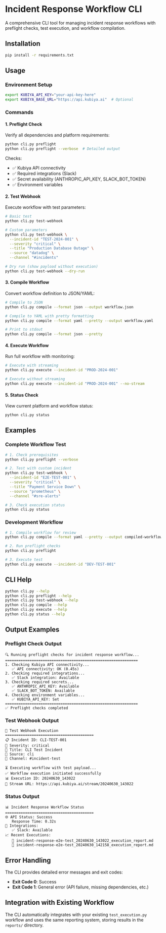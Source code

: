 # Incident Response Workflow CLI

A comprehensive CLI tool for managing incident response workflows with preflight checks, test execution, and workflow compilation.

## Installation

```bash
pip install -r requirements.txt
```

## Usage

### Environment Setup

```bash
export KUBIYA_API_KEY="your-api-key-here"
export KUBIYA_BASE_URL="https://api.kubiya.ai"  # Optional
```

### Commands

#### 1. Preflight Check
Verify all dependencies and platform requirements:

```bash
python cli.py preflight
python cli.py preflight --verbose  # Detailed output
```

Checks:
- ✅ Kubiya API connectivity
- ✅ Required integrations (Slack)
- ✅ Secret availability (ANTHROPIC_API_KEY, SLACK_BOT_TOKEN)
- ✅ Environment variables

#### 2. Test Webhook
Execute workflow with test parameters:

```bash
# Basic test
python cli.py test-webhook

# Custom parameters
python cli.py test-webhook \
  --incident-id "TEST-2024-001" \
  --severity "critical" \
  --title "Production Database Outage" \
  --source "datadog" \
  --channel "#incidents"

# Dry run (show payload without execution)
python cli.py test-webhook --dry-run
```

#### 3. Compile Workflow
Convert workflow definition to JSON/YAML:

```bash
# Compile to JSON
python cli.py compile --format json --output workflow.json

# Compile to YAML with pretty formatting
python cli.py compile --format yaml --pretty --output workflow.yaml

# Print to stdout
python cli.py compile --format json --pretty
```

#### 4. Execute Workflow
Run full workflow with monitoring:

```bash
# Execute with streaming
python cli.py execute --incident-id "PROD-2024-001"

# Execute without streaming
python cli.py execute --incident-id "PROD-2024-001" --no-stream
```

#### 5. Status Check
View current platform and workflow status:

```bash
python cli.py status
```

## Examples

### Complete Workflow Test

```bash
# 1. Check prerequisites
python cli.py preflight --verbose

# 2. Test with custom incident
python cli.py test-webhook \
  --incident-id "E2E-TEST-001" \
  --severity "critical" \
  --title "Payment Service Down" \
  --source "prometheus" \
  --channel "#sre-alerts"

# 3. Check execution status
python cli.py status
```

### Development Workflow

```bash
# 1. Compile workflow for review
python cli.py compile --format yaml --pretty --output compiled-workflow.yaml

# 2. Run preflight checks
python cli.py preflight

# 3. Execute test
python cli.py execute --incident-id "DEV-TEST-001"
```

## CLI Help

```bash
python cli.py --help
python cli.py preflight --help
python cli.py test-webhook --help
python cli.py compile --help
python cli.py execute --help
python cli.py status --help
```

## Output Examples

### Preflight Check Output
```
🔍 Running preflight checks for incident response workflow...
============================================================
1. Checking Kubiya API connectivity...
   ✅ API connectivity: OK (0.45s)
2. Checking required integrations...
   ✅ Slack integration: Available
3. Checking required secrets...
   ✅ ANTHROPIC_API_KEY: Available
   ✅ SLACK_BOT_TOKEN: Available
4. Checking environment variables...
   ✅ KUBIYA_API_KEY: Set
============================================================
✅ Preflight checks completed
```

### Test Webhook Output
```
🚀 Test Webhook Execution
========================================
📋 Incident ID: CLI-TEST-001
🚨 Severity: critical
📝 Title: CLI Test Incident
📡 Source: cli
💬 Channel: #incident-test

⏳ Executing workflow with test payload...
✅ Workflow execution initiated successfully
📊 Execution ID: 20240630_143022
🔗 Stream URL: https://api.kubiya.ai/stream/20240630_143022
```

### Status Output
```
📊 Incident Response Workflow Status
========================================
🌐 API Status: Success
   Response Time: 0.32s
🔗 Integrations:
   ✅ Slack: Available
📈 Recent Executions:
   📄 incident-response-e2e-test_20240630_143022_execution_report.md
   📄 incident-response-e2e-test_20240630_142158_execution_report.md
```

## Error Handling

The CLI provides detailed error messages and exit codes:

- **Exit Code 0**: Success
- **Exit Code 1**: General error (API failure, missing dependencies, etc.)

## Integration with Existing Workflow

The CLI automatically integrates with your existing `test_execution.py` workflow and uses the same reporting system, storing results in the `reports/` directory.